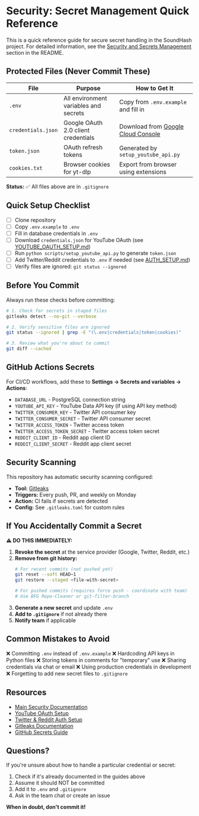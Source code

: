 # Security: Secret Management Quick Reference

This is a quick reference guide for secure secret handling in the SoundHash project. For detailed information, see the [Security and Secrets Management](README.md#security-and-secrets-management) section in the README.

## Protected Files (Never Commit These)

| File | Purpose | How to Get It |
|------|---------|---------------|
| `.env` | All environment variables and secrets | Copy from `.env.example` and fill in |
| `credentials.json` | Google OAuth 2.0 client credentials | Download from [Google Cloud Console](https://console.cloud.google.com/) |
| `token.json` | OAuth refresh tokens | Generated by `setup_youtube_api.py` |
| `cookies.txt` | Browser cookies for yt-dlp | Export from browser using extensions |

**Status:** ✅ All files above are in `.gitignore`

## Quick Setup Checklist

- [ ] Clone repository
- [ ] Copy `.env.example` to `.env`
- [ ] Fill in database credentials in `.env`
- [ ] Download `credentials.json` for YouTube OAuth (see [YOUTUBE_OAUTH_SETUP.md](YOUTUBE_OAUTH_SETUP.md))
- [ ] Run `python scripts/setup_youtube_api.py` to generate `token.json`
- [ ] Add Twitter/Reddit credentials to `.env` if needed (see [AUTH_SETUP.md](AUTH_SETUP.md))
- [ ] Verify files are ignored: `git status --ignored`

## Before You Commit

Always run these checks before committing:

```bash
# 1. Check for secrets in staged files
gitleaks detect --no-git --verbose

# 2. Verify sensitive files are ignored
git status --ignored | grep -E "(\.env|credentials|token|cookies)"

# 3. Review what you're about to commit
git diff --cached
```

## GitHub Actions Secrets

For CI/CD workflows, add these to **Settings → Secrets and variables → Actions**:

- `DATABASE_URL` - PostgreSQL connection string
- `YOUTUBE_API_KEY` - YouTube Data API key (if using API key method)
- `TWITTER_CONSUMER_KEY` - Twitter API consumer key
- `TWITTER_CONSUMER_SECRET` - Twitter API consumer secret
- `TWITTER_ACCESS_TOKEN` - Twitter access token
- `TWITTER_ACCESS_TOKEN_SECRET` - Twitter access token secret
- `REDDIT_CLIENT_ID` - Reddit app client ID
- `REDDIT_CLIENT_SECRET` - Reddit app client secret

## Security Scanning

This repository has automatic security scanning configured:

- **Tool:** [Gitleaks](https://github.com/gitleaks/gitleaks)
- **Triggers:** Every push, PR, and weekly on Monday
- **Action:** CI fails if secrets are detected
- **Config:** See `.gitleaks.toml` for custom rules

## If You Accidentally Commit a Secret

**⚠️ DO THIS IMMEDIATELY:**

1. **Revoke the secret** at the service provider (Google, Twitter, Reddit, etc.)
2. **Remove from git history:**
   ```bash
   # For recent commits (not pushed yet)
   git reset --soft HEAD~1
   git restore --staged <file-with-secret>
   
   # For pushed commits (requires force push - coordinate with team)
   # Use BFG Repo-Cleaner or git-filter-branch
   ```
3. **Generate a new secret** and update `.env`
4. **Add to `.gitignore`** if not already there
5. **Notify team** if applicable

## Common Mistakes to Avoid

❌ Committing `.env` instead of `.env.example`
❌ Hardcoding API keys in Python files
❌ Storing tokens in comments for "temporary" use
❌ Sharing credentials via chat or email
❌ Using production credentials in development
❌ Forgetting to add new secret files to `.gitignore`

## Resources

- [Main Security Documentation](README.md#security-and-secrets-management)
- [YouTube OAuth Setup](YOUTUBE_OAUTH_SETUP.md)
- [Twitter & Reddit Auth Setup](AUTH_SETUP.md)
- [Gitleaks Documentation](https://github.com/gitleaks/gitleaks)
- [GitHub Secrets Guide](https://docs.github.com/en/actions/security-guides/encrypted-secrets)

## Questions?

If you're unsure about how to handle a particular credential or secret:

1. Check if it's already documented in the guides above
2. Assume it should NOT be committed
3. Add it to `.env` and `.gitignore`
4. Ask in the team chat or create an issue

**When in doubt, don't commit it!**

